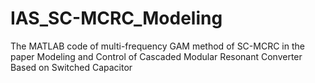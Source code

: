 # IAS_SC-MCRC_Modeling
The MATLAB code of multi-frequency GAM method of SC-MCRC in the paper Modeling and Control of Cascaded Modular Resonant Converter Based on Switched Capacitor
